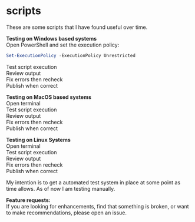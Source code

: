 # scripts
These are some scripts that I have found useful over time.

**Testing on Windows based systems**  
Open PowerShell and set the execution policy:  
```powershell
Set-ExecutionPolicy -ExecutionPolicy Unrestricted  
```
Test script execution  
Review output  
Fix errors then recheck  
Publish when correct  

**Testing on MacOS based systems**  
Open terminal  
Test script execution  
Review output  
Fix errors then recheck  
Publish when correct  

**Testing on Linux Systems**  
Open terminal  
Test script execution  
Review output  
Fix errors then recheck  
Publish when correct  

My intention is to get a automated test system in place at some point as time allows.  As of now I am testing manually.

**Feature requests:**  
If you are looking for enhancements, find that something is broken, or want to make recommendations, please open an issue.